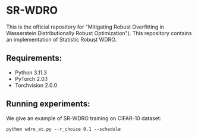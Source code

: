 # SR-WDRO
This is the official repository for "Mitigating Robust Overfitting in Wasserstein Distributionally Robust Optimization"). This repository contains an implementation of Statistic Robust WDRO.
## Requirements:  
* Python 3.11.3
* PyTorch 2.0.1
* Torchvision 2.0.0


## Running experiments:  
We give an example of SR-WDRO training on CIFAR-10 dataset:
```
python wdro_at.py --r_choice 0.1 --schedule
```
